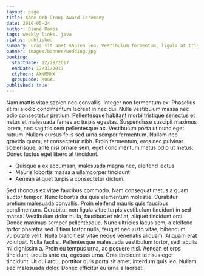 ```yaml
---
layout: page
title: Kane Orb Group Award Ceremony
date: 2016-05-24
author: Diane Ramos
tags: weekly links, java
status: published
summary: Cras sit amet sapien leo. Vestibulum fermentum, ligula at tristique.
banner: images/banner/wedding.jpg
booking:
  startDate: 12/29/2017
  endDate: 12/31/2017
  ctyhocn: AXNMNHX
  groupCode: KOGAC
published: true
---
```

Nam mattis vitae sapien nec convallis. Integer non fermentum ex. Phasellus et mi a odio condimentum laoreet in nec dui. Nulla vestibulum massa nec odio consectetur pretium. Pellentesque habitant morbi tristique senectus et netus et malesuada fames ac turpis egestas. Suspendisse suscipit maximus lorem, nec sagittis sem pellentesque ac. Vestibulum porta ut nunc eget rutrum. Nullam cursus felis sed urna semper fermentum. Nullam nec gravida quam, et consectetur nibh. Proin fermentum, eros nec pulvinar scelerisque, ante nisi ornare sem, eget condimentum metus odio ut metus. Donec luctus eget libero at tincidunt.

* Quisque a ex accumsan, malesuada magna nec, eleifend lectus
* Mauris lobortis massa a ullamcorper tincidunt
* Aenean aliquet turpis a consectetur dictum.

Sed rhoncus ex vitae faucibus commodo. Nam consequat metus a quam auctor tempor. Nunc lobortis dui quis elementum molestie. Curabitur pretium malesuada convallis. Proin eleifend mauris quis faucibus condimentum. Curabitur non ligula vitae turpis vestibulum tincidunt in sed massa. Vestibulum dolor nulla, faucibus et nisl at, aliquet tincidunt orci. Donec maximus semper pellentesque. Nunc ultricies lacus sem, a eleifend tortor pharetra sed. Etiam tortor nulla, feugiat nec justo vitae, bibendum vulputate velit.
Nulla blandit est vitae neque venenatis aliquam. Aliquam erat volutpat. Nulla facilisi. Pellentesque malesuada vestibulum tortor, sed iaculis mi dignissim a. Proin eu tempus urna, ac posuere nisl. Aenean et eros tincidunt, iaculis ante eu, egestas urna. Cras tincidunt id risus eget tincidunt. Ut dui arcu, porttitor quis porta sit amet, interdum quis leo. Nullam sed malesuada dolor. Donec efficitur eu urna a laoreet.
